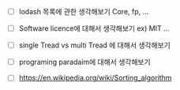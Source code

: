 - [ ]  lodash 목록에 관한 생각해보기 Core, fp, ...
- [ ] Software licence에 대해서 생각해보기 ex) MIT ...
- [ ] single Tread vs multi Tread 에 대해서 생각해보기
- [ ] programing paradaim에 대해서 생각해보기
- [ ] https://en.wikipedia.org/wiki/Sorting_algorithm

